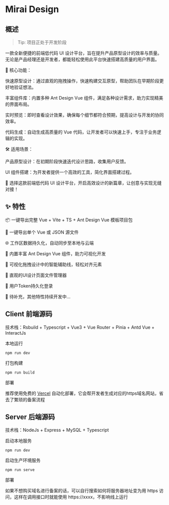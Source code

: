 # Mirai Design

## 概述

> Tip: 项目正处于开发阶段

一款全新便捷的前端低代码 UI 设计平台，旨在提升产品原型设计的效率与质量。无论是产品经理还是开发者，都能轻松使用此平台快速搭建高质量的用户界面。

🔎 核心功能：

快速原型设计：通过直观的拖拽操作，快速构建交互原型，帮助团队在早期阶段更好地验证想法。

丰富组件库：内置多种 Ant Design Vue 组件，满足各种设计需求，助力实现精美的界面布局。

实时预览：即时查看设计效果，确保每个细节都符合预期，提高设计与开发的协同效率。

代码生成：自动生成高质量的 Vue 代码，让开发者可以快速上手，专注于业务逻辑的实现。

🛠️ 适用场景：

产品原型设计：在初期阶段快速迭代设计思路，收集用户反馈。

UI 组件搭建：为开发者提供一个高效的工具，简化界面搭建过程。

🚀 选择这款前端低代码 UI 设计平台，开启高效设计的新篇章，让创意与实现无缝对接！

## ✨ 特性

📦 一键导出完整 Vue + Vite + TS + Ant Design Vue 模板项目包

📄 一键导出单个 Vue 或 JSON 源文件

🌐 工作区数据持久化，自动同步至本地与云端

🔧 内置丰富 Ant Design Vue 组件，助力可视化开发

📐 可视化拖拽设计中的智能辅助线，轻松对齐元素

📁 直观的UI设计页面文件管理器

🔑 用户Token持久化登录

🚧 待补充，其他特性持续开发中...

## Client 前端源码

技术栈：Rsbuild + Typescript + Vue3 + Vue Router + Pinia + Antd Vue + InteractJs

本地运行

```shell
npm run dev
```

打包构建

```shell
npm run build
```

部署

推荐使用免费的 [Vercel](https://vercel.com/) 自动化部署，它会帮开发者生成对应的https域名网站，省去了繁琐的备案流程

## Server 后端源码

技术栈：NodeJs + Express + MySQL + Typescript

启动本地服务

```shell
npm run dev
```

启动生产环境服务

```shell
npm run serve
```

部署

如果不想购买域名进行备案的话，可以自行搜索如何将服务器地址变为用 https 访问，这样在调用接口时就能使用 https://xxxx，不影响线上运行